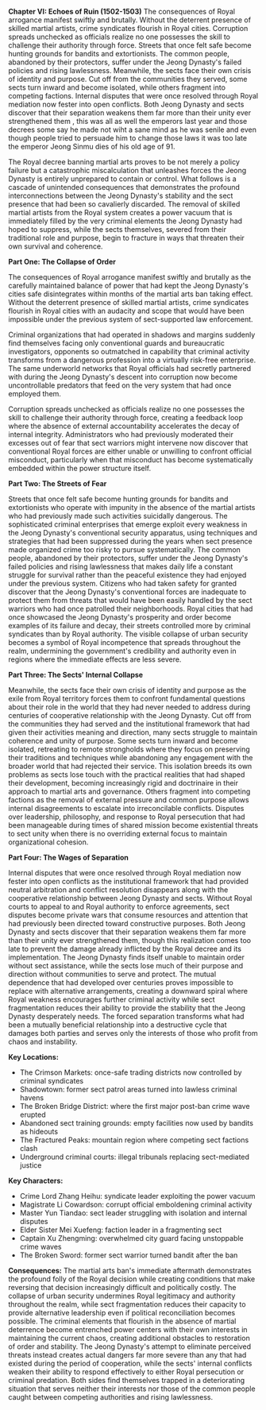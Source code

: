 **Chapter VI: Echoes of Ruin (1502-1503)** The consequences of Royal arrogance manifest swiftly and brutally. Without the deterrent presence of skilled martial artists, crime syndicates flourish in Royal cities. Corruption spreads unchecked as officials realize no one possesses the skill to challenge their authority through force. Streets that once felt safe become hunting grounds for bandits and extortionists. The common people, abandoned by their protectors, suffer under the Jeong Dynasty's failed policies and rising lawlessness. Meanwhile, the sects face their own crisis of identity and purpose. Cut off from the communities they served, some sects turn inward and become isolated, while others fragment into competing factions. Internal disputes that were once resolved through Royal mediation now fester into open conflicts. Both Jeong Dynasty and sects discover that their separation weakens them far more than their unity ever strengthened them , this was all as well the emperors last year and those decrees some say he made not wiht a sane mind as he was senile and even though people tried to persuade him to change those laws it was too late the emperor Jeong Sinmu dies of his old age of 91.

The Royal decree banning martial arts proves to be not merely a policy failure but a catastrophic miscalculation that unleashes forces the Jeong Dynasty is entirely unprepared to contain or control. What follows is a cascade of unintended consequences that demonstrates the profound interconnections between the Jeong Dynasty's stability and the sect presence that had been so cavalierly discarded. The removal of skilled martial artists from the Royal system creates a power vacuum that is immediately filled by the very criminal elements the Jeong Dynasty had hoped to suppress, while the sects themselves, severed from their traditional role and purpose, begin to fracture in ways that threaten their own survival and coherence.

**Part One: The Collapse of Order**

The consequences of Royal arrogance manifest swiftly and brutally as the carefully maintained balance of power that had kept the Jeong Dynasty's cities safe disintegrates within months of the martial arts ban taking effect. Without the deterrent presence of skilled martial artists, crime syndicates flourish in Royal cities with an audacity and scope that would have been impossible under the previous system of sect-supported law enforcement.

Criminal organizations that had operated in shadows and margins suddenly find themselves facing only conventional guards and bureaucratic investigators, opponents so outmatched in capability that criminal activity transforms from a dangerous profession into a virtually risk-free enterprise. The same underworld networks that Royal officials had secretly partnered with during the Jeong Dynasty's descent into corruption now become uncontrollable predators that feed on the very system that had once employed them.

Corruption spreads unchecked as officials realize no one possesses the skill to challenge their authority through force, creating a feedback loop where the absence of external accountability accelerates the decay of internal integrity. Administrators who had previously moderated their excesses out of fear that sect warriors might intervene now discover that conventional Royal forces are either unable or unwilling to confront official misconduct, particularly when that misconduct has become systematically embedded within the power structure itself.

**Part Two: The Streets of Fear**

Streets that once felt safe become hunting grounds for bandits and extortionists who operate with impunity in the absence of the martial artists who had previously made such activities suicidally dangerous. The sophisticated criminal enterprises that emerge exploit every weakness in the Jeong Dynasty's conventional security apparatus, using techniques and strategies that had been suppressed during the years when sect presence made organized crime too risky to pursue systematically.
The common people, abandoned by their protectors, suffer under the Jeong Dynasty's failed policies and rising lawlessness that makes daily life a constant struggle for survival rather than the peaceful existence they had enjoyed under the previous system. Citizens who had taken safety for granted discover that the Jeong Dynasty's conventional forces are inadequate to protect them from threats that would have been easily handled by the sect warriors who had once patrolled their neighborhoods.
Royal cities that had once showcased the Jeong Dynasty's prosperity and order become examples of its failure and decay, their streets controlled more by criminal syndicates than by Royal authority. The visible collapse of urban security becomes a symbol of Royal incompetence that spreads throughout the realm, undermining the government's credibility and authority even in regions where the immediate effects are less severe.

**Part Three: The Sects' Internal Collapse**

Meanwhile, the sects face their own crisis of identity and purpose as the exile from Royal territory forces them to confront fundamental questions about their role in the world that they had never needed to address during centuries of cooperative relationship with the Jeong Dynasty. Cut off from the communities they had served and the institutional framework that had given their activities meaning and direction, many sects struggle to maintain coherence and unity of purpose.
Some sects turn inward and become isolated, retreating to remote strongholds where they focus on preserving their traditions and techniques while abandoning any engagement with the broader world that had rejected their service. This isolation breeds its own problems as sects lose touch with the practical realities that had shaped their development, becoming increasingly rigid and doctrinaire in their approach to martial arts and governance.
Others fragment into competing factions as the removal of external pressure and common purpose allows internal disagreements to escalate into irreconcilable conflicts. Disputes over leadership, philosophy, and response to Royal persecution that had been manageable during times of shared mission become existential threats to sect unity when there is no overriding external focus to maintain organizational cohesion.

**Part Four: The Wages of Separation**

Internal disputes that were once resolved through Royal mediation now fester into open conflicts as the institutional framework that had provided neutral arbitration and conflict resolution disappears along with the cooperative relationship between Jeong Dynasty and sects. Without Royal courts to appeal to and Royal authority to enforce agreements, sect disputes become private wars that consume resources and attention that had previously been directed toward constructive purposes.
Both Jeong Dynasty and sects discover that their separation weakens them far more than their unity ever strengthened them, though this realization comes too late to prevent the damage already inflicted by the Royal decree and its implementation. The Jeong Dynasty finds itself unable to maintain order without sect assistance, while the sects lose much of their purpose and direction without communities to serve and protect.
The mutual dependence that had developed over centuries proves impossible to replace with alternative arrangements, creating a downward spiral where Royal weakness encourages further criminal activity while sect fragmentation reduces their ability to provide the stability that the Jeong Dynasty desperately needs. The forced separation transforms what had been a mutually beneficial relationship into a destructive cycle that damages both parties and serves only the interests of those who profit from chaos and instability.

**Key Locations:**

- The Crimson Markets: once-safe trading districts now controlled by criminal syndicates
- Shadowtown: former sect patrol areas turned into lawless criminal havens
- The Broken Bridge District: where the first major post-ban crime wave erupted
- Abandoned sect training grounds: empty facilities now used by bandits as hideouts
- The Fractured Peaks: mountain region where competing sect factions clash
- Underground criminal courts: illegal tribunals replacing sect-mediated justice

**Key Characters:**

- Crime Lord Zhang Heihu: syndicate leader exploiting the power vacuum
- Magistrate Li Cowardson: corrupt official emboldening criminal activity
- Master Yun Tiandao: sect leader struggling with isolation and internal disputes
- Elder Sister Mei Xuefeng: faction leader in a fragmenting sect
- Captain Xu Zhengming: overwhelmed city guard facing unstoppable crime waves
- The Broken Sword: former sect warrior turned bandit after the ban

**Consequences:** The martial arts ban's immediate aftermath demonstrates the profound folly of the Royal decision while creating conditions that make reversing that decision increasingly difficult and politically costly. The collapse of urban security undermines Royal legitimacy and authority throughout the realm, while sect fragmentation reduces their capacity to provide alternative leadership even if political reconciliation becomes possible. The criminal elements that flourish in the absence of martial deterrence become entrenched power centers with their own interests in maintaining the current chaos, creating additional obstacles to restoration of order and stability. The Jeong Dynasty's attempt to eliminate perceived threats instead creates actual dangers far more severe than any that had existed during the period of cooperation, while the sects' internal conflicts weaken their ability to respond effectively to either Royal persecution or criminal predation. Both sides find themselves trapped in a deteriorating situation that serves neither their interests nor those of the common people caught between competing authorities and rising lawlessness.